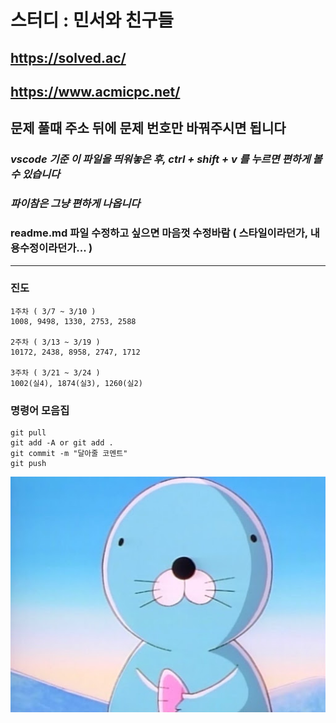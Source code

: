 # 스터디 : 민서와 친구들

## <https://solved.ac/>

## <https://www.acmicpc.net/>

## 문제 풀때 주소 뒤에 문제 번호만 바꿔주시면 됩니다

### ***vscode 기준 이 파일을 띄워놓은 후, ctrl + shift + v 를 누르면 편하게 볼 수 있습니다***

### ***파이참은 그냥 편하게 나옵니다***

### readme.md 파일 수정하고 싶으면 마음껏 수정바람 ( 스타일이라던가, 내용수정이라던가... )

---

### 진도

```text
1주차 ( 3/7 ~ 3/10 )
1008, 9498, 1330, 2753, 2588

2주차 ( 3/13 ~ 3/19 )
10172, 2438, 8958, 2747, 1712

3주차 ( 3/21 ~ 3/24 )
1002(실4), 1874(실3), 1260(실2)
```

### 명령어 모음집

```text
git pull
git add -A or git add .
git commit -m "달아줄 코멘트"
git push
```
![](image/bonobono.jpg)
